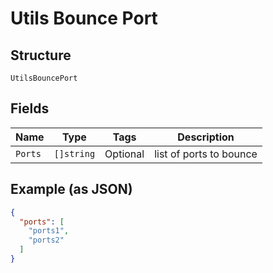 
# Utils Bounce Port

## Structure

`UtilsBouncePort`

## Fields

| Name | Type | Tags | Description |
|  --- | --- | --- | --- |
| `Ports` | `[]string` | Optional | list of ports to bounce |

## Example (as JSON)

```json
{
  "ports": [
    "ports1",
    "ports2"
  ]
}
```

